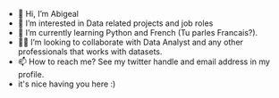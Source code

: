 - 👋 Hi, I’m Abigeal
- 👀 I’m interested in Data related projects and job roles
- 🌱 I’m currently learning Python and French (Tu parles Francais?).
- 👩‍💻 I’m looking to collaborate with Data Analyst and any other professionals that works with datasets. 
- 📫 How to reach me? See my twitter handle and email address in my profile.
- it's nice having you here :) 

<!---
Abby-Ay/Abby-Ay is a ✨ special ✨ repository because its `README.md` (this file) appears on your GitHub profile.
You can click the Preview link to take a look at your changes.
--->
